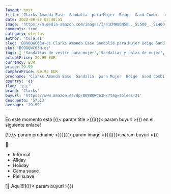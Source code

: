 ```yaml
---
layout: post
title: 'Clarks Amanda Ease  Sandalia  para Mujer  Beige  Sand Combi   41.5 EU'
date: 2022-08-22 02:48:51
image: 'https://m.media-amazon.com/images/I/41CMH8GN5mL._SL500_._SL400_.jpg'
comments: true
category: ofertas
author: 'tole.es'
slug: 'B098QWC63H-es Clarks Amanda Ease Sandalia para Mujer Beige Sand Combi...'
sku: 'B098QWC63H-es'
tags: [ 'Sandalias de vestir para mujer','Sandalias y palas de mujer','Zapatos','Zapatos para mujer','Zapatos y complementos','clarks','sandalia','🇪🇸', ]
actualPrice: 29.99 EUR
currency: EUR
price: 29.99
comparePrice: 69.95 EUR
prodname: 'Clarks Amanda Ease  Sandalia  para Mujer  Beige  Sand Combi   41.5 EU'
country: 'es'
flag: '🇪🇸'
brand: 'Clarks'
buyurl: 'https://www.amazon.es/dp/B098QWC63H/?tag=tolees-21'
descuento: '57.13'
average: '29.99'
---
```


En este momento está [{{< param title >}}]({{< param buyurl >}}) en el siguiente enlace!

[![{{< param prodname >}}]({{< param image >}})]({{< param buyurl >}})

🔎:

- Informal
- Allday
- Holiday
- Cama suave
- Piel suave

[🛒 Aquí!!!]({{< param buyurl >}})
